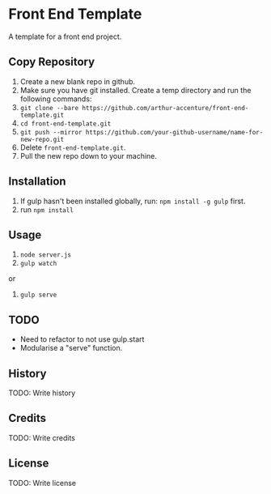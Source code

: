 # Front End Template
A template for a front end project.

## Copy Repository
1. Create a new blank repo in github.
2. Make sure you have git installed. Create a temp directory and run the following commands: 
  2. `git clone --bare https://github.com/arthur-accenture/front-end-template.git`
  3. `cd front-end-template.git`
  4. `git push --mirror https://github.com/your-github-username/name-for-new-repo.git`
4. Delete `front-end-template.git`. 
5. Pull the new repo down to your machine.

## Installation
1. If gulp hasn't been installed globally, run: `npm install -g gulp` first.
1. run `npm install`

## Usage
1. `node server.js`
1. `gulp watch`

or

1. `gulp serve`

## TODO
* Need to refactor to not use gulp.start
* Modularise a "serve" function.

## History
TODO: Write history
## Credits
TODO: Write credits
## License
TODO: Write license
